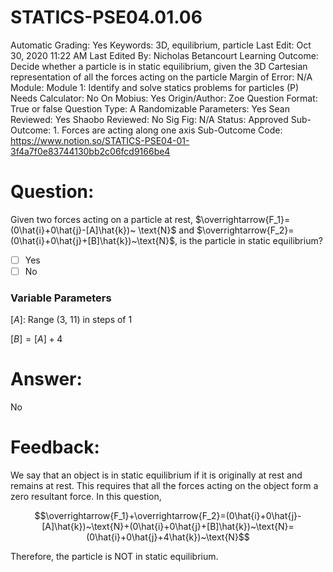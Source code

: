 # STATICS-PSE04.01.06

Automatic Grading: Yes
Keywords: 3D, equilibrium, particle
Last Edit: Oct 30, 2020 11:22 AM
Last Edited By: Nicholas Betancourt
Learning Outcome: Decide whether a particle is in static equilibrium, given the 3D Cartesian representation of all the forces acting on the particle
Margin of Error: N/A
Module: Module 1: Identify and solve statics problems for particles (P)
Needs Calculator: No
On Mobius: Yes
Origin/Author: Zoe
Question Format: True or false
Question Type: A
Randomizable Parameters: Yes
Sean Reviewed: Yes
Shaobo Reviewed: No
Sig Fig: N/A
Status: Approved
Sub-Outcome: 1. Forces are acting along one axis
Sub-Outcome Code: https://www.notion.so/STATICS-PSE04-01-3f4a7f0e83744130bb2c06fcd9166be4

# Question:

Given two forces acting on a particle at rest, $\overrightarrow{F_1}=(0\hat{i}+0\hat{j}-[A]\hat{k})~ \text{N}$ and $\overrightarrow{F_2}=(0\hat{i}+0\hat{j}+[B]\hat{k})~\text{N}$, is the particle in static equilibrium?

- [ ]  Yes
- [ ]  No

### Variable Parameters

$[A]:$ Range (3, 11) in steps of 1

$[B]=[A]+4$

# Answer:

No

# Feedback:

We say that an object is in static equilibrium if it is originally at rest and remains at rest. This requires that all the forces acting on the object form a zero resultant force. In this question, 

$$\overrightarrow{F_1}+\overrightarrow{F_2}=(0\hat{i}+0\hat{j}-[A]\hat{k})~\text{N}+(0\hat{i}+0\hat{j}+[B]\hat{k})~\text{N}=(0\hat{i}+0\hat{j}+4\hat{k})~\text{N}$$

Therefore, the particle is NOT in static equilibrium.